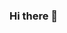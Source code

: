 ### Hi there 👋

<!--
**abmalikmusa/abmalikmusa** is a ✨ _special_ ✨ repository because its `README.md` (this file) appears on your GitHub profile.

Here are some ideas to get you started:

- 🔭 I’m currently working on ...
- 🌱 I’m currently learning ...
- 👯 I’m looking to collaborate on ...
- 🤔 I’m looking for help with ...
- 💬 Ask me about ...
- 📫 How to reach me: ...
- 😄 Pronouns: ...
- ⚡ Fun fact: ...
-->
<!--<a href="https://app.daily.dev/abmalikmusa"><img src="https://api.daily.dev/devcards/v2/LIoWRd5RhiNALJ4047Jwh.png?type=wide&r=rfy" width="652" alt="Abdulmalik Musa's Dev Card"/></a>-->
